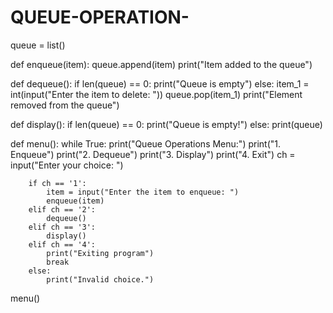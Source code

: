# QUEUE-OPERATION-
queue = list()

def enqueue(item):
    queue.append(item)
    print("Item added to the queue")

def dequeue():
    if len(queue) == 0:
        print("Queue is empty")
    else:
        item_1 = int(input("Enter the item to delete: "))
        queue.pop(item_1)
        print("Element removed from the queue")


def display():
    if len(queue) == 0:
        print("Queue is empty!")
    else:
        print(queue)

def menu():
    while True:
        print("Queue Operations Menu:")
        print("1. Enqueue")
        print("2. Dequeue")
        print("3. Display")
        print("4. Exit")
        ch = input("Enter your choice: ")

        if ch == '1':
            item = input("Enter the item to enqueue: ")
            enqueue(item)
        elif ch == '2':
            dequeue()
        elif ch == '3':
            display()
        elif ch == '4':
            print("Exiting program")
            break
        else:
            print("Invalid choice.")

menu()
